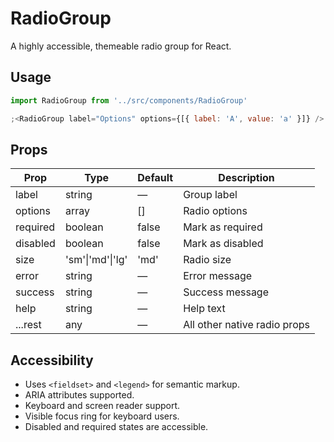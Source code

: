 # RadioGroup

A highly accessible, themeable radio group for React.

## Usage

```jsx
import RadioGroup from '../src/components/RadioGroup'

;<RadioGroup label="Options" options={[{ label: 'A', value: 'a' }]} />
```

## Props

| Prop     | Type             | Default | Description                  |
| -------- | ---------------- | ------- | ---------------------------- |
| label    | string           | —       | Group label                  |
| options  | array            | []      | Radio options                |
| required | boolean          | false   | Mark as required             |
| disabled | boolean          | false   | Mark as disabled             |
| size     | 'sm'\|'md'\|'lg' | 'md'    | Radio size                   |
| error    | string           | —       | Error message                |
| success  | string           | —       | Success message              |
| help     | string           | —       | Help text                    |
| ...rest  | any              | —       | All other native radio props |

## Accessibility

- Uses `<fieldset>` and `<legend>` for semantic markup.
- ARIA attributes supported.
- Keyboard and screen reader support.
- Visible focus ring for keyboard users.
- Disabled and required states are accessible.
